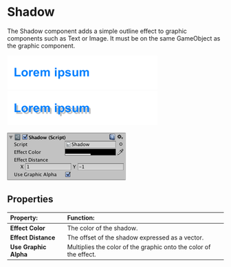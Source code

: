 # Shadow

The Shadow component adds a simple outline effect to graphic components such as Text or Image. It must be on the same GameObject as the graphic component.

![Text with no effect.](images/UI_TextExample.png)
![Text with Shadow effect.](images/UI_ShadowExample.png)

![](images/UI_ShadowInspector.png)

## Properties

|**Property:** |**Function:** |
|:---|:---|
|**Effect Color** | The color of the shadow. |
|**Effect Distance** | The offset of the shadow expressed as a vector. |
|**Use Graphic Alpha** | Multiplies the color of the graphic onto the color of the effect. |
